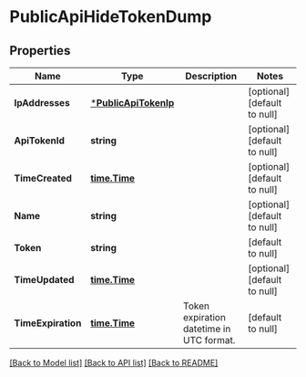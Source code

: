 # PublicApiHideTokenDump

## Properties
Name | Type | Description | Notes
------------ | ------------- | ------------- | -------------
**IpAddresses** | [***PublicApiTokenIp**](PublicApiTokenIp.md) |  | [optional] [default to null]
**ApiTokenId** | **string** |  | [optional] [default to null]
**TimeCreated** | [**time.Time**](time.Time.md) |  | [optional] [default to null]
**Name** | **string** |  | [optional] [default to null]
**Token** | **string** |  | [default to null]
**TimeUpdated** | [**time.Time**](time.Time.md) |  | [optional] [default to null]
**TimeExpiration** | [**time.Time**](time.Time.md) | Token expiration datetime in UTC format. | [default to null]

[[Back to Model list]](../README.md#documentation-for-models) [[Back to API list]](../README.md#documentation-for-api-endpoints) [[Back to README]](../README.md)


